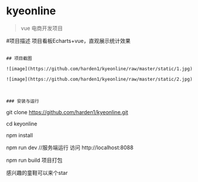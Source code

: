 # kyeonline

> vue 电商开发项目

#项目描述
项目看板Echarts+vue，直观展示统计效果

```

## 项目截图

![image](https://github.com/harden1/kyeonline/raw/master/static/1.jpg)

![image](https://github.com/harden1/kyeonline/raw/master/static/2.jpg)



### 安装与运行

```
git clone https://github.com/harden1/kyeonline.git

cd keyonline

npm install

npm run dev //服务端运行 访问 http://localhost:8088

npm run build 项目打包 

感兴趣的童鞋可以来个star

